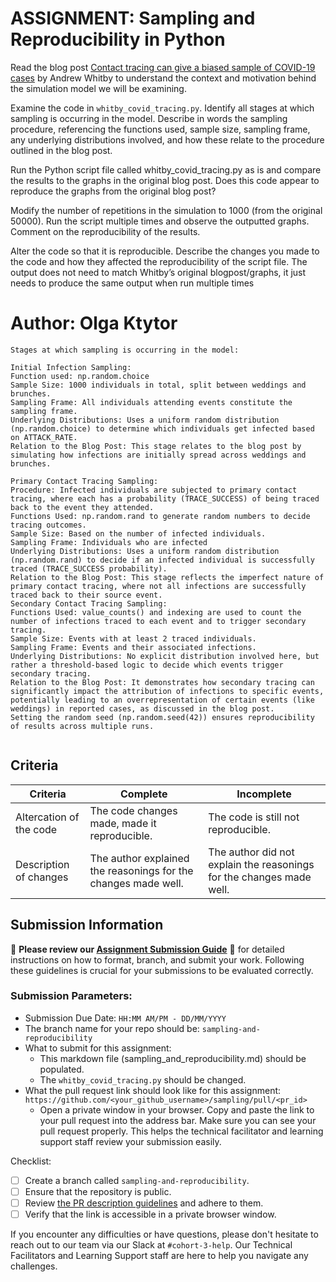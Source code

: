 # ASSIGNMENT: Sampling and Reproducibility in Python

Read the blog post [Contact tracing can give a biased sample of COVID-19 cases](https://andrewwhitby.com/2020/11/24/contact-tracing-biased/) by Andrew Whitby to understand the context and motivation behind the simulation model we will be examining.

Examine the code in `whitby_covid_tracing.py`. Identify all stages at which sampling is occurring in the model. Describe in words the sampling procedure, referencing the functions used, sample size, sampling frame, any underlying distributions involved, and how these relate to the procedure outlined in the blog post.

Run the Python script file called whitby_covid_tracing.py as is and compare the results to the graphs in the original blog post. Does this code appear to reproduce the graphs from the original blog post?

Modify the number of repetitions in the simulation to 1000 (from the original 50000). Run the script multiple times and observe the outputted graphs. Comment on the reproducibility of the results.

Alter the code so that it is reproducible. Describe the changes you made to the code and how they affected the reproducibility of the script file. The output does not need to match Whitby’s original blogpost/graphs, it just needs to produce the same output when run multiple times

# Author: Olga Ktytor

```
Stages at which sampling is occurring in the model:

Initial Infection Sampling:
Function used: np.random.choice
Sample Size: 1000 individuals in total, split between weddings and brunches.
Sampling Frame: All individuals attending events constitute the sampling frame.
Underlying Distributions: Uses a uniform random distribution (np.random.choice) to determine which individuals get infected based on ATTACK_RATE.
Relation to the Blog Post: This stage relates to the blog post by simulating how infections are initially spread across weddings and brunches.

Primary Contact Tracing Sampling:
Procedure: Infected individuals are subjected to primary contact tracing, where each has a probability (TRACE_SUCCESS) of being traced back to the event they attended.
Functions Used: np.random.rand to generate random numbers to decide tracing outcomes.
Sample Size: Based on the number of infected individuals.
Sampling Frame: Individuals who are infected
Underlying Distributions: Uses a uniform random distribution (np.random.rand) to decide if an infected individual is successfully traced (TRACE_SUCCESS probability).
Relation to the Blog Post: This stage reflects the imperfect nature of primary contact tracing, where not all infections are successfully traced back to their source event.
Secondary Contact Tracing Sampling:
Functions Used: value_counts() and indexing are used to count the number of infections traced to each event and to trigger secondary tracing.
Sample Size: Events with at least 2 traced individuals.
Sampling Frame: Events and their associated infections.
Underlying Distributions: No explicit distribution involved here, but rather a threshold-based logic to decide which events trigger secondary tracing.
Relation to the Blog Post: It demonstrates how secondary tracing can significantly impact the attribution of infections to specific events, potentially leading to an overrepresentation of certain events (like weddings) in reported cases, as discussed in the blog post.
Setting the random seed (np.random.seed(42)) ensures reproducibility of results across multiple runs.


```


## Criteria

|Criteria|Complete|Incomplete|
|--------|----|----|
|Altercation of the code|The code changes made, made it reproducible.|The code is still not reproducible.|
|Description of changes|The author explained the reasonings for the changes made well.|The author did not explain the reasonings for the changes made well.|

## Submission Information

🚨 **Please review our [Assignment Submission Guide](https://github.com/UofT-DSI/onboarding/blob/main/onboarding_documents/submissions.md)** 🚨 for detailed instructions on how to format, branch, and submit your work. Following these guidelines is crucial for your submissions to be evaluated correctly.

### Submission Parameters:
* Submission Due Date: `HH:MM AM/PM - DD/MM/YYYY`
* The branch name for your repo should be: `sampling-and-reproducibility`
* What to submit for this assignment:
    * This markdown file (sampling_and_reproducibility.md) should be populated.
    * The `whitby_covid_tracing.py` should be changed.
* What the pull request link should look like for this assignment: `https://github.com/<your_github_username>/sampling/pull/<pr_id>`
    * Open a private window in your browser. Copy and paste the link to your pull request into the address bar. Make sure you can see your pull request properly. This helps the technical facilitator and learning support staff review your submission easily.

Checklist:
- [ ] Create a branch called `sampling-and-reproducibility`.
- [ ] Ensure that the repository is public.
- [ ] Review [the PR description guidelines](https://github.com/UofT-DSI/onboarding/blob/main/onboarding_documents/submissions.md#guidelines-for-pull-request-descriptions) and adhere to them.
- [ ] Verify that the link is accessible in a private browser window.

If you encounter any difficulties or have questions, please don't hesitate to reach out to our team via our Slack at `#cohort-3-help`. Our Technical Facilitators and Learning Support staff are here to help you navigate any challenges.
